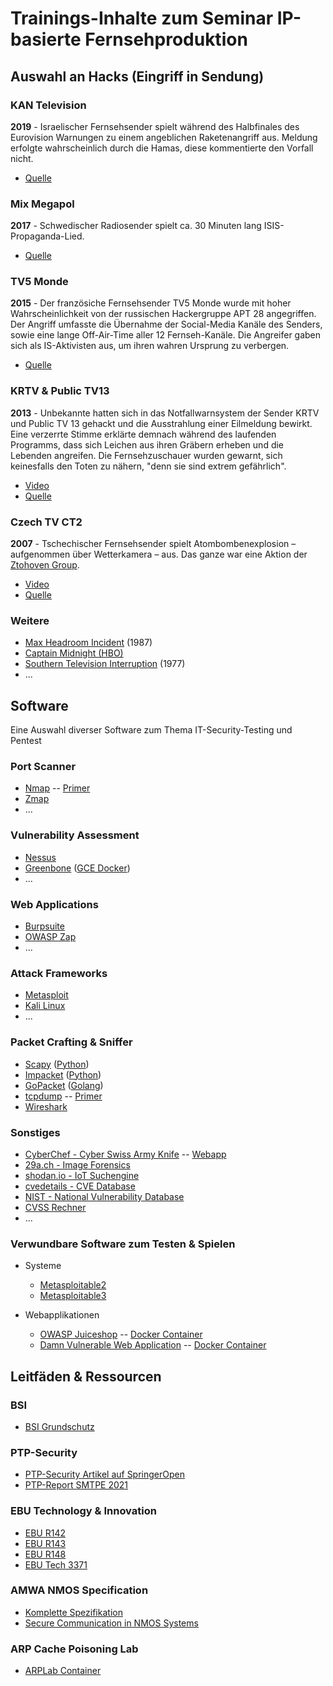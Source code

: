 # Trainings-Inhalte zum Seminar IP-basierte Fernsehproduktion

## Auswahl an Hacks (Eingriff in Sendung)

### KAN Television
**2019** - Israelischer Fernsehsender spielt während des Halbfinales des Eurovision Warnungen zu einem angeblichen Raketenangriff aus. Meldung erfolgte wahrscheinlich durch die Hamas, diese kommentierte den Vorfall nicht.

- [Quelle](https://www.theguardian.com/world/2019/may/15/israeli-tv-eurovision-webcast-hacked-with-fake-missile-alert)

### Mix Megapol
**2017** - Schwedischer Radiosender spielt ca. 30 Minuten lang ISIS-Propaganda-Lied.

- [Quelle](https://www.hackread.com/someone-hacked-swedish-radio-station-play-pro-isis-song/)

### TV5 Monde
**2015** - Der französiche Fernsehsender TV5 Monde wurde mit hoher Wahrscheinlichkeit von der russischen Hackergruppe APT 28 angegriffen. Der Angriff umfasste die Übernahme der Social-Media Kanäle des Senders, sowie eine lange Off-Air-Time aller 12 Fernseh-Kanäle. Die Angreifer gaben sich als IS-Aktivisten aus, um ihren wahren Ursprung zu verbergen.

- [Quelle](http://www.fixsing.com/tv5monde-a-tentative-technical-analysis/)

### KRTV & Public TV13
**2013** - Unbekannte hatten sich in das Notfallwarnsystem der Sender KRTV und Public TV 13 gehackt und die Ausstrahlung einer Eilmeldung bewirkt. Eine verzerrte Stimme erklärte demnach während des laufenden Programms, dass sich Leichen aus ihren Gräbern erheben und die Lebenden angreifen. Die Fernsehzuschauer wurden gewarnt, sich keinesfalls den Toten zu nähern, "denn sie sind extrem gefährlich".

- [Video](https://youtu.be/irpshMo-H-4)
- [Quelle](https://heise.de/-1802232)

### Czech TV CT2
**2007** - Tschechischer Fernsehsender spielt Atombombenexplosion – aufgenommen über Wetterkamera – aus. Das ganze war eine Aktion der [Ztohoven Group](https://en.wikipedia.org/wiki/Ztohoven).

- [Video](https://youtu.be/ea4eft_3p-I)
- [Quelle](http://www.nytimes.com/2008/01/24/arts/design/24abroad.html)

### Weitere
 - [Max Headroom Incident](https://en.wikipedia.org/wiki/Max_Headroom_signal_hijacking) (1987)
 - [Captain Midnight (HBO)](https://en.wikipedia.org/wiki/Captain_Midnight_broadcast_signal_intrusion)
 - [Southern Television Interruption](https://en.wikipedia.org/wiki/Southern_Television_broadcast_interruption) (1977)
 - ...

## Software

Eine Auswahl diverser Software zum Thema IT-Security-Testing und Pentest

### Port Scanner

- [Nmap](https://nmap.org/) -- [Primer](https://danielmiessler.com/study/nmap/)
- [Zmap](https://zmap.io/)
- ...

### Vulnerability Assessment

- [Nessus](https://www.tenable.com/products/nessus-vulnerability-scanner)
- [Greenbone](https://www.greenbone.net/) ([GCE Docker](https://greenbone.github.io/docs/latest/22.4/container/index.html#docker-compose-file))
- ...

### Web Applications

- [Burpsuite](https://portswigger.net/burp)
- [OWASP Zap](https://owasp.org/www-project-zap/)
- ...

### Attack Frameworks

- [Metasploit](https://www.metasploit.com/)
- [Kali Linux](https://www.kali.org)
- ...

### Packet Crafting & Sniffer

- [Scapy](https://scapy.net/) ([Python](https://www.python.org))
- [Impacket](https://github.com/SecureAuthCorp/impacket) ([Python](https://www.python.org))
- [GoPacket](https://github.com/google/gopacket) ([Golang](https://go.dev))
- [tcpdump](https://www.tcpdump.org) -- [Primer](https://danielmiessler.com/study/tcpdump/)
- [Wireshark](https://www.wireshark.org)

### Sonstiges

- [CyberChef - Cyber Swiss Army Knife](https://github.com/gchq/CyberChef) -- [Webapp](https://gchq.github.io/CyberChef/)
- [29a.ch - Image Forensics](https://29a.ch/photo-forensics/#forensic-magnifier)
- [shodan.io - IoT Suchengine](https://www.shodan.io)
- [cvedetails - CVE Database](https://www.cvedetails.com)
- [NIST - National Vulnerability Database](https://nvd.nist.gov/vuln)
- [CVSS Rechner](https://www.first.org/cvss/calculator/3.1)
- ...

### Verwundbare Software zum Testen & Spielen

- Systeme
  - [Metasploitable2](https://docs.rapid7.com/metasploit/metasploitable-2/)
  - [Metasploitable3](https://github.com/rapid7/metasploitable3)


- Webapplikationen
  - [OWASP Juiceshop](https://owasp.org/www-project-juice-shop/) -- [Docker Container](https://hub.docker.com/r/bkimminich/juice-shop)
  - [Damn Vulnerable Web Application](https://github.com/digininja/DVWA) -- [Docker Container](https://hub.docker.com/r/vulnerables/web-dvwa/)

## Leitfäden & Ressourcen

### BSI

- [BSI Grundschutz](https://www.bsi.bund.de/DE/Themen/Unternehmen-und-Organisationen/Standards-und-Zertifizierung/IT-Grundschutz/it-grundschutz_node.html)

### PTP-Security

- [PTP-Security Artikel auf SpringerOpen](https://cybersecurity.springeropen.com/articles/10.1186/s42400-021-00080-y)
- [PTP-Report SMTPE 2021](https://members.smpte.org/sites/default/files/6e8ed286-8887-480a-8a89-7daac0745644-hs_file_upload-er1004-2021.pdf)


### EBU Technology & Innovation

- [EBU R142](https://tech.ebu.ch/docs/r/r142.pdf)
- [EBU R143](https://tech.ebu.ch/docs/r/r143.pdf)
- [EBU R148](https://tech.ebu.ch/docs/r/r148.pdf)
- [EBU Tech 3371](https://tech.ebu.ch/docs/tech/tech3371.pdf)


### AMWA NMOS Specification

- [Komplette Spezifikation](https://specs.amwa.tv/nmos/) 
- [Secure Communication in NMOS Systems](https://specs.amwa.tv/bcp-003-01/)


### ARP Cache Poisoning Lab

- [ARPLab Container](https://github.com/moospit/arplab)
